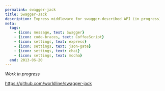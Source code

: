```yaml
---
permalink: swagger-jack
title: Swagger-Jack
description: Express middleware for swagger-described API (in progress)
meta:
  tags:
    - {icon: message, text: Swagger}
    - {icon: code-braces, text: CoffeeScript}
    - {icon: settings, text: express}
    - {icon: settings, text: json-gate}
    - {icon: settings, text: chai}
    - {icon: settings, text: mocha}
  end: 2013-06-20
---
```


*Work in progress*

https://github.com/worldline/swagger-jack
